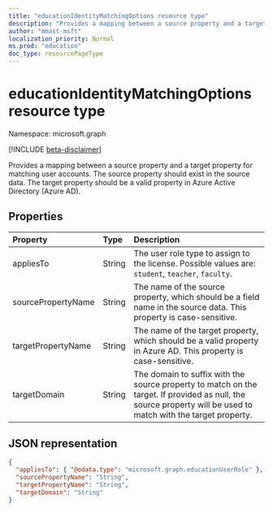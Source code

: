 ```yaml
---
title: "educationIdentityMatchingOptions resource type"
description: "Provides a mapping between a source property and a target property for matching user accounts. The source property should exist in the source data. The target property should be a valid property in Azure Active Directory (Azure AD)."
author: "mmast-msft"
localization_priority: Normal
ms.prod: "education"
doc_type: resourcePageType
---
```


# educationIdentityMatchingOptions resource type

Namespace: microsoft.graph

[!INCLUDE [beta-disclaimer](../../includes/beta-disclaimer.md)]

Provides a mapping between a source property and a target property for matching user accounts. The source property should exist in the source data. The target property should be a valid property in Azure Active Directory (Azure AD).

## Properties

| Property           | Type   | Description                                                                                                                                                    |
| :----------------- | :----- | :------------------------------------------------------------------------------------------------------------------------------------------------------------- |
| appliesTo          | String | The user role type to assign to the license. Possible values are: `student`, `teacher`, `faculty`.                                                             |
| sourcePropertyName | String | The name of the source property, which should be a field name in the source data. This property is case-sensitive.                                             |
| targetPropertyName | String | The name of the target property, which should be a valid property in Azure AD. This property is case-sensitive.                                                |
| targetDomain       | String | The domain to suffix with the source property to match on the target. If provided as null, the source property will be used to match with the target property. |

## JSON representation

<!-- {
  "blockType": "resource",
  "optionalProperties": [

  ],
  "@odata.type": "microsoft.graph.educationIdentityMatchingOptions"
}-->

```json
{
  "appliesTo": { "@odata.type": "microsoft.graph.educationUserRole" },
  "sourcePropertyName": "String",
  "targetPropertyName": "String",
  "targetDomain": "String"
}
```


